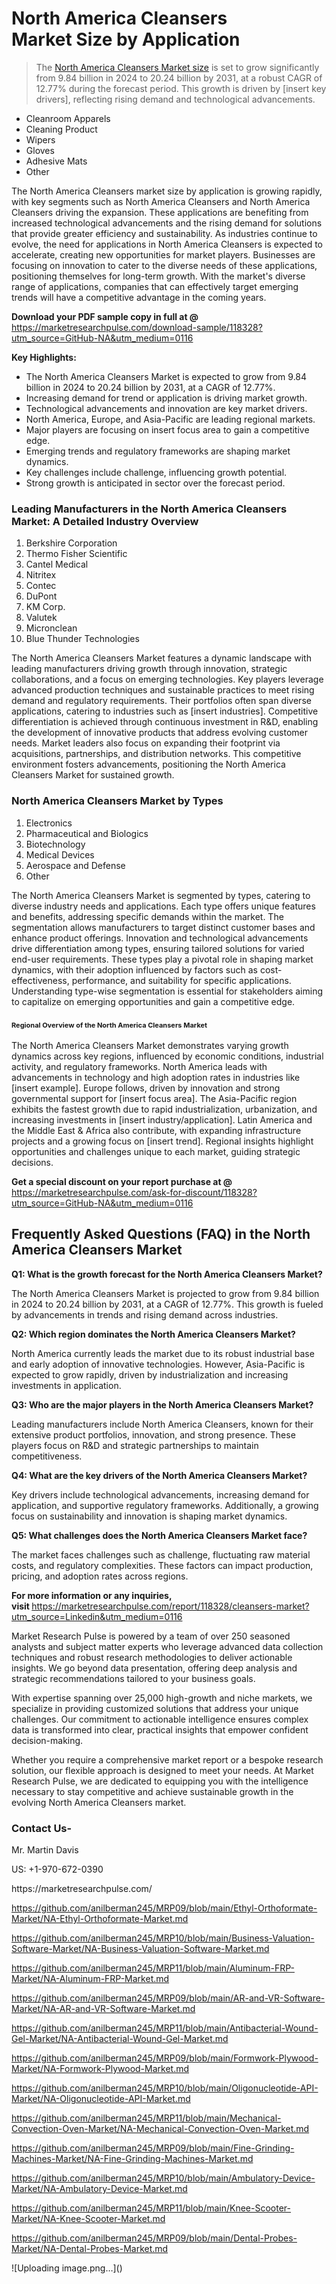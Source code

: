 <h1>North America Cleansers Market&nbsp;Size by Application</h1><blockquote><p>The <a href="https://marketresearchpulse.com/download-sample/118328?utm_source=GitHub-NA&amp;utm_medium=0116">North America Cleansers Market size</a> is set to grow significantly from 9.84 billion in 2024 to 20.24 billion by 2031, at a robust CAGR of 12.77% during the forecast period. This growth is driven by [insert key drivers], reflecting rising demand and technological advancements.</p></blockquote><ul><li>Cleanroom Apparels <li> Cleaning Product <li> Wipers <li> Gloves <li> Adhesive Mats <li> Other</li></ul><p>The North America Cleansers market size by application is growing rapidly, with key segments such as North America Cleansers and North America Cleansers driving the expansion. These applications are benefiting from increased technological advancements and the rising demand for solutions that provide greater efficiency and sustainability. As industries continue to evolve, the need for applications in North America Cleansers is expected to accelerate, creating new opportunities for market players. Businesses are focusing on innovation to cater to the diverse needs of these applications, positioning themselves for long-term growth. With the market's diverse range of applications, companies that can effectively target emerging trends will have a competitive advantage in the coming years.</p><p><strong>Download your PDF sample copy in full at @ </strong><a href="https://marketresearchpulse.com/download-sample/118328?utm_source=GitHub-NA&amp;utm_medium=0116">https://marketresearchpulse.com/download-sample/118328?utm_source=GitHub-NA&amp;utm_medium=0116</a></p><p><strong>Key Highlights: </strong></p><ul><li>The North America Cleansers Market is expected to grow from 9.84 billion in 2024 to 20.24 billion by 2031, at a CAGR of 12.77%.</li><li>Increasing demand for trend or application is driving market growth.</li><li>Technological advancements and innovation are key market drivers.</li><li>North America, Europe, and Asia-Pacific are leading regional markets.</li><li>Major players are focusing on insert focus area to gain a competitive edge.</li><li>Emerging trends and regulatory frameworks are shaping market dynamics.</li><li>Key challenges include challenge, influencing growth potential.</li><li>Strong growth is anticipated in sector over the forecast period.</li></ul><h3>Leading Manufacturers in the North America Cleansers Market: A Detailed Industry Overview</h3><ol><li>Berkshire Corporation</li><li>Thermo Fisher Scientific</li><li>Cantel Medical</li><li>Nitritex</li><li>Contec</li><li>DuPont</li><li>KM Corp.</li><li>Valutek</li><li>Micronclean</li><li>Blue Thunder Technologies</li></ol><div class="flex max-w-full flex-col flex-grow"><div class="min-h-8 text-message flex w-full flex-col items-end gap-2 whitespace-normal break-words [.text-message+&amp;]:mt-5" dir="auto" data-message-author-role="assistant" data-message-id="fd8432e4-4910-450d-b182-61b7bfb0a01f" data-message-model-slug="gpt-4o"><div class="flex w-full flex-col gap-1 empty:hidden first:pt-[3px]"><div class="markdown prose w-full break-words dark:prose-invert light"><p>The North America Cleansers Market features a dynamic landscape with leading manufacturers driving growth through innovation, strategic collaborations, and a focus on emerging technologies. Key players leverage advanced production techniques and sustainable practices to meet rising demand and regulatory requirements. Their portfolios often span diverse applications, catering to industries such as [insert industries]. Competitive differentiation is achieved through continuous investment in R&amp;D, enabling the development of innovative products that address evolving customer needs. Market leaders also focus on expanding their footprint via acquisitions, partnerships, and distribution networks. This competitive environment fosters advancements, positioning the North America Cleansers Market for sustained growth.</p></div></div></div></div><h3>North America Cleansers Market by Types</h3><ol><li>Electronics <li> Pharmaceutical and Biologics <li> Biotechnology <li> Medical Devices <li> Aerospace and Defense <li> Other</li></ol><div class="flex max-w-full flex-col flex-grow"><div class="min-h-8 text-message flex w-full flex-col items-end gap-2 whitespace-normal break-words [.text-message+&amp;]:mt-5" dir="auto" data-message-author-role="assistant" data-message-id="084470be-0bb7-4664-bddf-5156b4f41249" data-message-model-slug="gpt-4o-mini"><div class="flex w-full flex-col gap-1 empty:hidden first:pt-[3px]"><div class="markdown prose w-full break-words dark:prose-invert light"><p>The North America Cleansers Market is segmented by types, catering to diverse industry needs and applications. Each type offers unique features and benefits, addressing specific demands within the market. The segmentation allows manufacturers to target distinct customer bases and enhance product offerings. Innovation and technological advancements drive differentiation among types, ensuring tailored solutions for varied end-user requirements. These types play a pivotal role in shaping market dynamics, with their adoption influenced by factors such as cost-effectiveness, performance, and suitability for specific applications. Understanding type-wise segmentation is essential for stakeholders aiming to capitalize on emerging opportunities and gain a competitive edge.</p></div></div></div></div><h3><span style="font-size: 11px;">Regional Overview of the North America Cleansers Market</span></h3><div class="flex max-w-full flex-col flex-grow"><div class="min-h-8 text-message flex w-full flex-col items-end gap-2 whitespace-normal break-words [.text-message+&amp;]:mt-5" dir="auto" data-message-author-role="assistant" data-message-id="e9038762-ce64-4e30-91c9-9bd413514231" data-message-model-slug="gpt-4o-mini"><div class="flex w-full flex-col gap-1 empty:hidden first:pt-[3px]"><div class="markdown prose w-full break-words dark:prose-invert light"><p>The North America Cleansers Market demonstrates varying growth dynamics across key regions, influenced by economic conditions, industrial activity, and regulatory frameworks. North America leads with advancements in technology and high adoption rates in industries like [insert example]. Europe follows, driven by innovation and strong governmental support for [insert focus area]. The Asia-Pacific region exhibits the fastest growth due to rapid industrialization, urbanization, and increasing investments in [insert industry/application]. Latin America and the Middle East &amp; Africa also contribute, with expanding infrastructure projects and a growing focus on [insert trend]. Regional insights highlight opportunities and challenges unique to each market, guiding strategic decisions.</p></div></div></div></div><p><strong>Get a special discount on your report purchase at @ </strong><a href="https://marketresearchpulse.com/ask-for-discount/118328?utm_source=GitHub-NA&amp;utm_medium=0116">https://marketresearchpulse.com/ask-for-discount/118328?utm_source=GitHub-NA&amp;utm_medium=0116</a></p><h2>Frequently Asked Questions (FAQ) in the North America Cleansers Market</h2><p><strong>Q1: What is the growth forecast for the North America Cleansers Market?</strong></p><p>The North America Cleansers Market is projected to grow from 9.84 billion in 2024 to 20.24 billion by 2031, at a CAGR of 12.77%. This growth is fueled by advancements in trends and rising demand across industries.</p><p><strong>Q2: Which region dominates the North America Cleansers Market?</strong></p><p>North America currently leads the market due to its robust industrial base and early adoption of innovative technologies. However, Asia-Pacific is expected to grow rapidly, driven by industrialization and increasing investments in application.</p><p><strong>Q3: Who are the major players in the North America Cleansers Market?</strong></p><p>Leading manufacturers include North America Cleansers, known for their extensive product portfolios, innovation, and strong presence. These players focus on R&amp;D and strategic partnerships to maintain competitiveness.</p><p><strong>Q4: What are the key drivers of the North America Cleansers Market?</strong></p><p>Key drivers include technological advancements, increasing demand for application, and supportive regulatory frameworks. Additionally, a growing focus on sustainability and innovation is shaping market dynamics.</p><p><strong>Q5: What challenges does the North America Cleansers Market face?</strong></p><p>The market faces challenges such as challenge, fluctuating raw material costs, and regulatory complexities. These factors can impact production, pricing, and adoption rates across regions.</p><p><strong>For more information or any inquiries, visit&nbsp;</strong><a href="https://marketresearchpulse.com/report/118328/cleansers-market?utm_source=Linkedin&utm_medium=0116">https://marketresearchpulse.com/report/118328/cleansers-market?utm_source=Linkedin&utm_medium=0116</a></p><p>Market Research Pulse is powered by a team of over 250 seasoned analysts and subject matter experts who leverage advanced data collection techniques and robust research methodologies to deliver actionable insights. We go beyond data presentation, offering deep analysis and strategic recommendations tailored to your business goals.</p><p>With expertise spanning over 25,000 high-growth and niche markets, we specialize in providing customized solutions that address your unique challenges. Our commitment to actionable intelligence ensures complex data is transformed into clear, practical insights that empower confident decision-making.</p><p>Whether you require a comprehensive market report or a bespoke research solution, our flexible approach is designed to meet your needs. At Market Research Pulse, we are dedicated to equipping you with the intelligence necessary to stay competitive and achieve sustainable growth in the evolving North America Cleansers market.</p><h3><strong>Contact Us-</strong></h3><p>Mr. Martin Davis</p><p>US: +1-970-672-0390</p><p>https://marketresearchpulse.com/</p><p><a href="https://github.com/anilberman245/MRP09/blob/main/Ethyl-Orthoformate-Market/NA-Ethyl-Orthoformate-Market.md">https://github.com/anilberman245/MRP09/blob/main/Ethyl-Orthoformate-Market/NA-Ethyl-Orthoformate-Market.md</a></p><p><a href="https://github.com/anilberman245/MRP10/blob/main/Business-Valuation-Software-Market/NA-Business-Valuation-Software-Market.md">https://github.com/anilberman245/MRP10/blob/main/Business-Valuation-Software-Market/NA-Business-Valuation-Software-Market.md</a></p><p><a href="https://github.com/anilberman245/MRP11/blob/main/Aluminum-FRP-Market/NA-Aluminum-FRP-Market.md">https://github.com/anilberman245/MRP11/blob/main/Aluminum-FRP-Market/NA-Aluminum-FRP-Market.md</a></p><p><a href="https://github.com/anilberman245/MRP09/blob/main/AR-and-VR-Software-Market/NA-AR-and-VR-Software-Market.md">https://github.com/anilberman245/MRP09/blob/main/AR-and-VR-Software-Market/NA-AR-and-VR-Software-Market.md</a></p><p><a href="https://github.com/anilberman245/MRP11/blob/main/Antibacterial-Wound-Gel-Market/NA-Antibacterial-Wound-Gel-Market.md">https://github.com/anilberman245/MRP11/blob/main/Antibacterial-Wound-Gel-Market/NA-Antibacterial-Wound-Gel-Market.md</a></p><p><a href="https://github.com/anilberman245/MRP09/blob/main/Formwork-Plywood-Market/NA-Formwork-Plywood-Market.md">https://github.com/anilberman245/MRP09/blob/main/Formwork-Plywood-Market/NA-Formwork-Plywood-Market.md</a></p><p><a href="https://github.com/anilberman245/MRP10/blob/main/Oligonucleotide-API-Market/NA-Oligonucleotide-API-Market.md">https://github.com/anilberman245/MRP10/blob/main/Oligonucleotide-API-Market/NA-Oligonucleotide-API-Market.md</a></p><p><a href="https://github.com/anilberman245/MRP11/blob/main/Mechanical-Convection-Oven-Market/NA-Mechanical-Convection-Oven-Market.md">https://github.com/anilberman245/MRP11/blob/main/Mechanical-Convection-Oven-Market/NA-Mechanical-Convection-Oven-Market.md</a></p><p><a href="https://github.com/anilberman245/MRP09/blob/main/Fine-Grinding-Machines-Market/NA-Fine-Grinding-Machines-Market.md">https://github.com/anilberman245/MRP09/blob/main/Fine-Grinding-Machines-Market/NA-Fine-Grinding-Machines-Market.md</a></p><p><a href="https://github.com/anilberman245/MRP10/blob/main/Ambulatory-Device-Market/NA-Ambulatory-Device-Market.md">https://github.com/anilberman245/MRP10/blob/main/Ambulatory-Device-Market/NA-Ambulatory-Device-Market.md</a></p><p><a href="https://github.com/anilberman245/MRP11/blob/main/Knee-Scooter-Market/NA-Knee-Scooter-Market.md">https://github.com/anilberman245/MRP11/blob/main/Knee-Scooter-Market/NA-Knee-Scooter-Market.md</a></p><p><a href="https://github.com/anilberman245/MRP09/blob/main/Dental-Probes-Market/NA-Dental-Probes-Market.md">https://github.com/anilberman245/MRP09/blob/main/Dental-Probes-Market/NA-Dental-Probes-Market.md</a></p>
![Uploading image.png…]()
